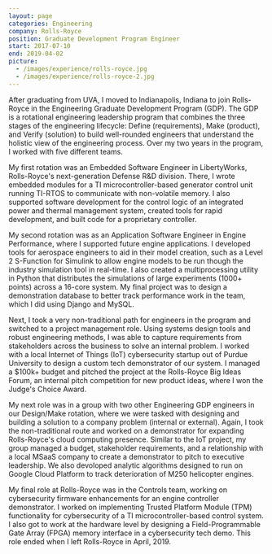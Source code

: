 ```yaml
---
layout: page
categories: Engineering
company: Rolls-Royce
position: Graduate Development Program Engineer
start: 2017-07-10
end: 2019-04-02
picture:
  - /images/experience/rolls-royce.jpg
  - /images/experience/rolls-royce-2.jpg
---
```


After graduating from UVA, I moved to Indianapolis, Indiana to join Rolls-Royce in the Engineering Graduate Development Program (GDP). The GDP is a rotational engineering leadership program that combines the three stages of the engineering lifecycle: Define (requirements), Make (product), and Verify (solution) to build well-rounded engineers that understand the holistic view of the engineering process. Over my two years in the program, I worked with five different teams.

My first rotation was an Embedded Software Engineer in LibertyWorks, Rolls-Royce's next-generation Defense R&D division. There, I wrote embedded modules for a TI microcontroller-based generator control unit running TI-RTOS to communicate with non-volatile memory. I also supported software development for the control logic of an integrated power and thermal management system, created tools for rapid development, and built code for a proprietary controller.

My second rotation was as an Application Software Engineer in Engine Performance, where I supported future engine applications. I developed tools for aerospace engineers to aid in their model creation, such as a Level 2 S-Function for Simulink to allow engine models to be run though the industry simulation tool in real-time. I also created a multiprocessing utility in Python that distributes the simulations of large experiments (1000+ points) across a 16-core system. My final project was to design a demonstration database to better track performance work in the team, which I did using Django and MySQL.

Next, I took a very non-traditional path for engineers in the program and switched to a project management role. Using systems design tools and robust engineering methods, I was able to capture requirements from stakeholders across the business to solve an internal problem. I worked with a local Internet of Things (IoT) cybersecurity startup out of Purdue University to design a custom tech demonstrator of our system. I managed a $100k+ budget and pitched the project at the Rolls-Royce Big Ideas Forum, an internal pitch competition for new product ideas, where I won the Judge's Choice Award.

My next role was in a group with two other Engineering GDP engineers in our Design/Make rotation, where we were tasked with designing and building a solution to a company problem (internal or external). Again, I took the non-traditional route and worked on a demonstrator for expanding Rolls-Royce's cloud computing presence. Similar to the IoT project, my group managed a budget, stakeholder requirements, and a relationship with a local MSaaS company to create a demonstrator to pitch to executive leadership. We also devoloped analytic algorithms designed to run on Google Cloud Platform to track deterioration of M250 helicopter engines.

My final role at Rolls-Royce was in the Controls team, working on cybersecurity firmware enhancements for an engine controller demonstrator. I worked on implementing Trusted Platform Module (TPM) functionality for cybersecurity of a TI microcontroller-based control system. I also got to work at the hardware level by designing a Field-Programmable Gate Array (FPGA) memory interface in a cybersecurity tech demo. This role ended when I left Rolls-Royce in April, 2019.
